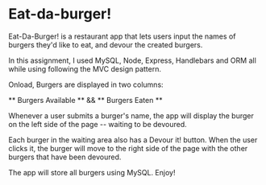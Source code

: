 # Eat-da-burger!

Eat-Da-Burger! is a restaurant app that lets users input the names of burgers they'd like to eat, and devour the created burgers. 

In this assignment, I used MySQL, Node, Express, Handlebars and ORM all while using following the MVC design pattern.

Onload, Burgers are displayed in two columns: 

** Burgers Available ** && ** Burgers Eaten **

Whenever a user submits a burger's name, the app will display the burger on the left side of the page -- waiting to be devoured. 

Each burger in the waiting area also has a Devour it! button. When the user clicks it, the burger will move to the right side of the page with the other burgers that have been devoured. 

The app will store all burgers using MySQL. Enjoy!


